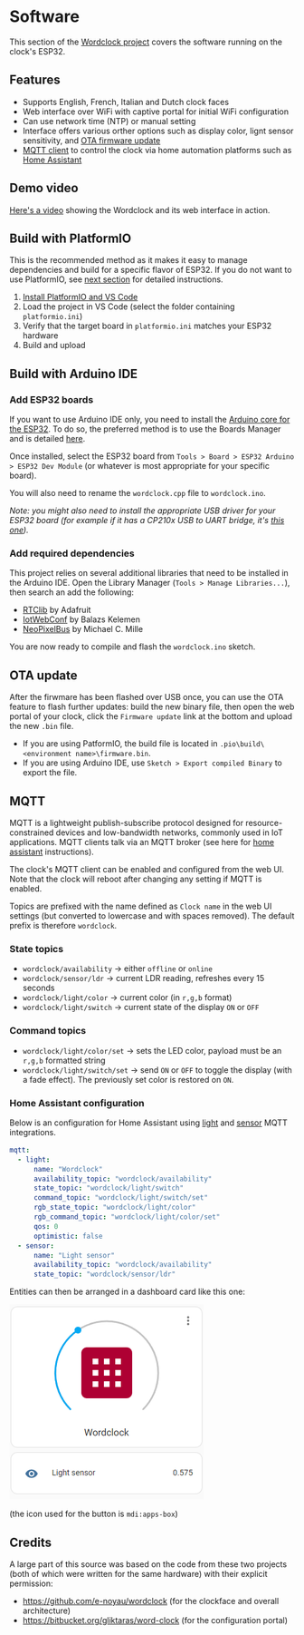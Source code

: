# Software

This section of the [Wordclock project](../README.md) covers the software running on the clock's ESP32.

## Features

- Supports English, French, Italian and Dutch clock faces
- Web interface over WiFi with captive portal for initial WiFi configuration
- Can use network time (NTP) or manual setting
- Interface offers various orther options such as display color, lignt sensor sensitivity, and [OTA firmware update](#ota-update)
- [MQTT client](#mqtt) to control the clock via home automation platforms such as [Home Assistant](https://www.home-assistant.io/)

## Demo video

[Here's a video](https://youtu.be/WF_X5soabm0) showing the Wordclock and its web interface in action.

## Build with PlatformIO

This is the recommended method as it makes it easy to manage dependencies and build for a specific flavor of ESP32. If you do not want to use PlatformIO, see [next section](#build-with-arduino-ide) for detailed instructions.

1. [Install PlatformIO and VS Code](https://docs.platformio.org/en/latest/integration/ide/pioide.html)
2. Load the project in VS Code (select the folder containing `platformio.ini`)
3. Verify that the target board in `platformio.ini` matches your ESP32 hardware
4. Build and upload

## Build with Arduino IDE

### Add ESP32 boards

If you want to use Arduino IDE only, you need to install the [Arduino core for the ESP32](https://github.com/espressif/arduino-esp32). To do so, the preferred method is to use the Boards Manager and is detailed [here](https://github.com/espressif/arduino-esp32/blob/master/docs/arduino-ide/boards_manager.md).

Once installed, select the ESP32 board from `Tools > Board > ESP32 Arduino > ESP32 Dev Module` (or whatever is most appropriate for your specific board).

You will also need to rename the `wordclock.cpp` file to `wordclock.ino`.

_Note: you might also need to install the appropriate USB driver for your ESP32 board (for example if it has a CP210x USB to UART bridge, it's [this one](https://www.silabs.com/developers/usb-to-uart-bridge-vcp-drivers))._

### Add required dependencies

This project relies on several additional libraries that need to be installed in the Arduino IDE. Open the Library Manager (`Tools > Manage Libraries...`), then search an add the following:

- [RTClib](https://github.com/adafruit/RTClib) by Adafruit
- [IotWebConf](https://github.com/prampec/IotWebConf) by Balazs Kelemen
- [NeoPixelBus](https://github.com/Makuna/NeoPixelBus) by Michael C. Mille

You are now ready to compile and flash the `wordclock.ino` sketch.

## OTA update

After the firwmare has been flashed over USB once, you can use the OTA feature to flash further updates: build the new binary file, then open the web portal of your clock, click the `Firmware update` link at the bottom and upload the new `.bin` file.

- If you are using PatformIO, the build file is located in `.pio\build\<environment name>\firmware.bin`.
- If you are using Arduino IDE, use `Sketch > Export compiled Binary` to export the file.

## MQTT

MQTT is a lightweight publish-subscribe protocol designed for resource-constrained devices and low-bandwidth networks, commonly used in IoT applications. MQTT clients talk via an MQTT broker (see here for [home assistant](https://www.home-assistant.io/integrations/mqtt/) instructions).

The clock's MQTT client can be enabled and configured from the web UI. Note that the clock will reboot after changing any setting if MQTT is enabled.

Topics are prefixed with the name defined as `Clock name` in the web UI settings (but converted to lowercase and with spaces removed). The default prefix is therefore `wordclock`.

### State topics
- `wordclock/availability` -> either `offline` or `online`
- `wordclock/sensor/ldr` -> current LDR reading, refreshes every 15 seconds
- `wordclock/light/color` -> current color (in `r,g,b` format)
- `wordclock/light/switch` -> current state of the display `ON` or `OFF`

### Command topics
- `wordclock/light/color/set` -> sets the LED color, payload must be an `r,g,b` formatted string
- `wordclock/light/switch/set` -> send `ON` or `OFF` to toggle the display (with a fade effect). The previously set color is restored on `ON`.

### Home Assistant configuration

Below is an configuration for Home Assistant using [light](https://www.home-assistant.io/integrations/light.mqtt/) and [sensor](https://www.home-assistant.io/integrations/sensor.mqtt/) MQTT integrations.

```yaml
mqtt:
  - light:
      name: "Wordclock"
      availability_topic: "wordclock/availability"
      state_topic: "wordclock/light/switch"
      command_topic: "wordclock/light/switch/set"
      rgb_state_topic: "wordclock/light/color"
      rgb_command_topic: "wordclock/light/color/set"
      qos: 0
      optimistic: false
  - sensor:
      name: "Light sensor"
      availability_topic: "wordclock/availability"
      state_topic: "wordclock/sensor/ldr"
```

Entities can then be arranged in a dashboard card like this one:

![Home Assistant card](../images/homeassistant.png)

(the icon used for the button is `mdi:apps-box`)

## Credits

A large part of this source was based on the code from these two projects (both of which were written for the same hardware) with their explicit permission:
- https://github.com/e-noyau/wordclock (for the clockface and overall architecture)
- https://bitbucket.org/gliktaras/word-clock (for the configuration portal)
